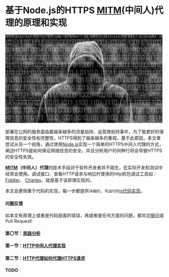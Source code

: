 # 基于Node.js的HTTPS [MITM](https://zh.wikipedia.org/wiki/%E4%B8%AD%E9%97%B4%E4%BA%BA%E6%94%BB%E5%87%BB)(中间人)代理的原理和实现

<img src="doc/img/hacker.png" width="500px">

部署在公网的服务面临着越来越多的流量劫持、运营商劫持事件，为了能更好的保障信息的安全性和完整性，HTTPS得到了越来越多的重视。基于此原因，本文章尝试从另一个视角，通过使用[Node.js](http://nodejs.org/)实现一个简单的HTTPS中间人代理的方式，阐述HTTPS是如何保证网络信息的安全，并且分析用户的何种行将会导致HTTPS的安全性失效。  

**[MITM](https://zh.wikipedia.org/wiki/%E4%B8%AD%E9%97%B4%E4%BA%BA%E6%94%BB%E5%87%BB)（中间人）代理**的技术手段对于软件开发者并不陌生，在实际开发和测试中经常会使用。调试接口、查看HTTP请求与响应时使用的http抓包调试工具如：[Fiddler](http://www.telerik.com/fiddler)、 [Charles](https://www.charlesproxy.com/)，就是基于该原理实现的。  

本文会更侧重于代码的实现，每一步都提供`详细的`、`可运行的`[js代码实现](./code)。

#### 问题反馈

如本文有原理上或者是代码层面的错误，再或者是任何方面的问题，都欢迎[提问](https://github.com/wuchangming/https-mitm-proxy-handbook/issues/new)或 Pull Request!


#### 第〇节：[思路分析](./doc/Chapter0.md)

#### 第一节：[HTTP中间人代理实现](./doc/Chapter1.md)

#### 第二节：[HTTP代理如何代理HTTPS请求](./doc/Chapter2.md)

#### TODO
